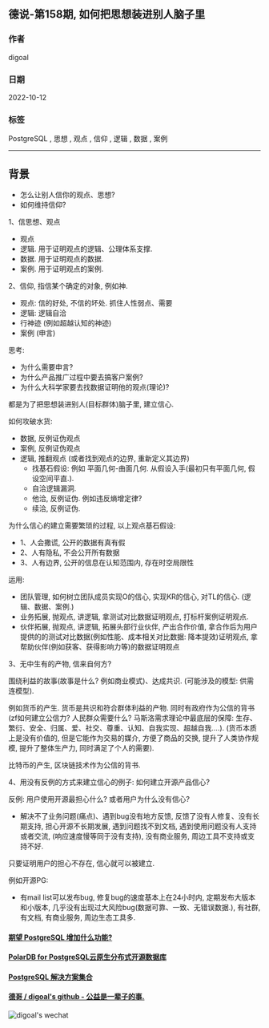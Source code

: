 ## 德说-第158期, 如何把思想装进别人脑子里    
    
### 作者    
digoal    
    
### 日期    
2022-10-12    
    
### 标签    
PostgreSQL , 思想 , 观点 , 信仰 , 逻辑 , 数据 , 案例       
    
----    
    
## 背景    
  
  
- 怎么让别人信你的观点、思想?  
- 如何维持信仰?  
  
  
1、信思想、观点  
- 观点  
- 逻辑. 用于证明观点的逻辑、公理体系支撑.   
- 数据. 用于证明观点的数据.   
- 案例. 用于证明观点的案例.   
  
2、信仰, 指信某个确定的对象, 例如神.   
- 观点: 信的好处, 不信的坏处. 抓住人性弱点、需要   
- 逻辑: 逻辑自洽  
- 行神迹 (例如超越认知的神迹)   
- 案例 (申言)  
  
思考:   
- 为什么需要申言?   
- 为什么产品推广过程中要去搞客户案例?   
- 为什么大科学家要去找数据证明他的观点(理论)?   
  
都是为了把思想装进别人(目标群体)脑子里, 建立信心.   
  
如何攻破水货:  
- 数据, 反例证伪观点  
- 案例, 反例证伪观点  
- 逻辑, 推翻观点 (或者找到观点的边界, 重新定义其边界)  
    - 找基石假设: 例如 平面几何-曲面几何. 从假设入手(最初只有平面几何, 假设空间平直.).   
    - 自洽逻辑漏洞.   
    - 他洽, 反例证伪. 例如违反熵增定律?   
    - 续洽, 反例证伪.   
  
为什么信心的建立需要繁琐的过程, 以上观点基石假设:    
- 1、人会撒谎, 公开的数据有真有假  
- 2、人有隐私, 不会公开所有数据  
- 3、人有边界, 公开的信息在认知范围内, 存在时空局限性  
  
运用:   
- 团队管理, 如何树立团队成员实现O的信心, 实现KR的信心, 对TL的信心. (逻辑、数据、案例.)    
- 业务拓展, 抛观点, 讲逻辑, 拿测试对比数据证明观点, 打标杆案例证明观点.   
- 伙伴拓展, 抛观点, 讲逻辑, 拓展头部行业伙伴, 产出合作价值, 拿合作后为用户提供的的测试对比数据(例如性能、成本相关对比数据: 降本提效)证明观点, 拿帮助伙伴(例如获客、获得影响力等)的数据证明观点  
   
3、无中生有的产物, 信来自何方?     
  
围绕利益的故事(故事是什么? 例如商业模式)、达成共识. (可能涉及的模型: 供需连模型).    
  
例如货币的产生. 货币是共识和符合群体利益的产物. 同时有政府作为公信的背书(zf如何建立公信力? 人民群众需要什么? 马斯洛需求理论中最底层的保障: 生存、繁衍、安全、归属、爱、社交、尊重、认知、自我实现、超越自我....).  (货币本质上是没有价值的, 但是它能作为交易的媒介, 方便了商品的交换, 提升了人类协作规模, 提升了整体生产力, 同时满足了个人的需要).    
  
比特币的产生, 区块链技术作为公信的背书.    
  
4、用没有反例的方式来建立信心的例子:  如何建立开源产品信心?   
   
反例: 用户使用开源最担心什么? 或者用户为什么没有信心?   
- 解决不了业务问题(痛点)、遇到bug没有地方反馈, 反馈了没有人修复、没有长期支持, 担心开源不长期发展, 遇到问题找不到文档, 遇到使用问题没有人支持或者交流, (响应速度慢等同于没有支持), 没有商业服务, 周边工具不支持或支持不好.    
  
只要证明用户的担心不存在, 信心就可以被建立.   
  
例如开源PG:   
- 有mail list可以发布bug, 修复bug的速度基本上在24小时内, 定期发布大版本和小版本, 几乎没有出现过大风险bug(数据可靠、一致、无错误数据.), 有社群, 有文档, 有商业服务, 周边生态工具多.   
    
  
  
#### [期望 PostgreSQL 增加什么功能?](https://github.com/digoal/blog/issues/76 "269ac3d1c492e938c0191101c7238216")
  
  
#### [PolarDB for PostgreSQL云原生分布式开源数据库](https://github.com/ApsaraDB/PolarDB-for-PostgreSQL "57258f76c37864c6e6d23383d05714ea")
  
  
#### [PostgreSQL 解决方案集合](https://yq.aliyun.com/topic/118 "40cff096e9ed7122c512b35d8561d9c8")
  
  
#### [德哥 / digoal's github - 公益是一辈子的事.](https://github.com/digoal/blog/blob/master/README.md "22709685feb7cab07d30f30387f0a9ae")
  
  
![digoal's wechat](../pic/digoal_weixin.jpg "f7ad92eeba24523fd47a6e1a0e691b59")
  

